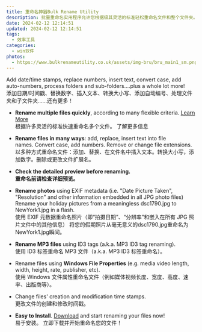 ```yaml
---
title: 重命名神器Bulk Rename Utility
description: 批量重命名实用程序允许您根据极其灵活的标准轻松重命名文件和整个文件夹。
date: 2024-02-12 12:14:51
updated: 2024-02-12 12:14:51
tags: 
  - 效率工具
categories: 
  - win软件
photos:
  - https://www.bulkrenameutility.co.uk/assets/img-bru/bru_main1_sm.png
---
```


Add date/time stamps, replace numbers, insert text, convert case, add auto-numbers, process folders and sub-folders....plus a whole lot more!  
添加日期/时间戳、替换数字、插入文本、转换大小写、添加自动编号、处理文件夹和子文件夹......还有更多！

- **Rename multiple files quickly**, according to many flexible criteria. [Learn More](https://www.bulkrenameutility.co.uk/#features)  
    根据许多灵活的标准快速重命名多个文件。 了解更多信息
    
- **Rename files in many ways**: add, replace, insert text into file names. Convert case, add numbers. Remove or change file extensions.  
    以多种方式重命名文件：添加、替换、在文件名中插入文本。转换大小写，添加数字。删除或更改文件扩展名。
    
- **Check the detailed preview before renaming.  
    重命名前请检查详细预览。**
    
- **Rename photos** using EXIF metadata (i.e. "Date Picture Taken", "Resolution" and other information embedded in all JPG photo files) Rename your holiday pictures from a meaningless dsc1790.jpg to NewYork1.jpg in a flash.  
    使用 EXIF 元数据重命名照片（即“拍摄日期”、“分辨率”和嵌入在所有 JPG 照片文件中的其他信息） 将您的假期照片从毫无意义的dsc1790.jpg重命名为NewYork1.jpg瞬间。
    
- **Rename MP3 files** using ID3 tags (a.k.a. MP3 ID3 tag renaming).  
    使用 ID3 标签重命名 MP3 文件（a.k.a. MP3 ID3 标签重命名）。
    
- Rename files using **Windows File Properties** (e.g. media video length, width, height, rate, publisher, etc).  
    使用 Windows 文件属性重命名文件（例如媒体视频长度、宽度、高度、速率、出版商等）。
    
- Change files' creation and modification time stamps.  
    更改文件的创建和修改时间戳。
    
- **Easy to Install**. [Download](https://www.bulkrenameutility.co.uk/Download.php) and start renaming your files now!  
    易于安装。 立即下载并开始重命名您的文件！
